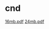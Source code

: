 # cnd

[16mb.pdf](http://nawjeet.github.io/cnd/docs/cndtrendscatalogue2021.pdf)
[24mb.pdf](http://nawjeet.github.io/cnd/docs/cndtrendscatalogue20212.pdf)